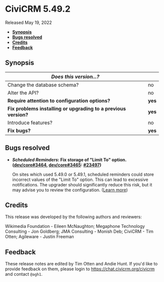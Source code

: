# CiviCRM 5.49.2

Released May 19, 2022

- **[Synopsis](#synopsis)**
- **[Bugs resolved](#bugs)**
- **[Credits](#credits)**
- **[Feedback](#feedback)**

## <a name="synopsis"></a>Synopsis

| *Does this version...?*                                         |          |
| --------------------------------------------------------------- | -------- |
| Change the database schema?                                     | no       |
| Alter the API?                                                  | no       |
| **Require attention to configuration options?**                 | **yes**  |
| **Fix problems installing or upgrading to a previous version?** | **yes**  |
| Introduce features?                                             | no       |
| **Fix bugs?**                                                   | **yes**  |

## <a name="bugs"></a>Bugs resolved

* **_Scheduled Reminders_: Fix storage of "Limit To" option. ([dev/core#3464](https://lab.civicrm.org/dev/core/-/issues/3464), [dev/core#3465](https://lab.civicrm.org/dev/core/-/issues/3465): [#23497](https://github.com/civicrm/civicrm-core/pull/23497))**

  On sites which used 5.49.0 or 5.49.1, scheduled reminders could store incorrect values of the "Limit To" option.  This
  can lead to excessive notifications. The upgrader should significantly reduce this risk, but it may advise you to
  review the configuration. ([Learn more](https://civicrm.org/redirect/reminders-5.49))

## <a name="credits"></a>Credits

This release was developed by the following authors and reviewers:

Wikimedia Foundation - Eileen McNaughton; Megaphone Technology Consulting - Jon Goldberg;
JMA Consulting - Monish Deb; CiviCRM - Tim Otten; Agileware - Justin Freeman

## <a name="feedback"></a>Feedback

These release notes are edited by Tim Otten and Andie Hunt.  If you'd like to
provide feedback on them, please login to https://chat.civicrm.org/civicrm and
contact `@agh1`.
